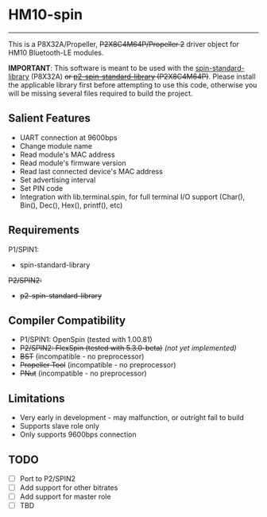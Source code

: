 # HM10-spin
-----------

This is a P8X32A/Propeller, ~~P2X8C4M64P/Propeller 2~~ driver object for HM10 Bluetooth-LE modules.

**IMPORTANT**: This software is meant to be used with the [spin-standard-library](https://github.com/avsa242/spin-standard-library) (P8X32A) ~~or [p2-spin-standard-library](https://github.com/avsa242/p2-spin-standard-library) (P2X8C4M64P)~~. Please install the applicable library first before attempting to use this code, otherwise you will be missing several files required to build the project.

## Salient Features

* UART connection at 9600bps
* Change module name
* Read module's MAC address
* Read module's firmware version
* Read last connected device's MAC address
* Set advertising interval
* Set PIN code
* Integration with lib.terminal.spin, for full terminal I/O support (Char(), Bin(), Dec(), Hex(), printf(), etc)

## Requirements

P1/SPIN1:
* spin-standard-library

~~P2/SPIN2:~~
* ~~p2-spin-standard-library~~

## Compiler Compatibility

* P1/SPIN1: OpenSpin (tested with 1.00.81)
* ~~P2/SPIN2: FlexSpin (tested with 5.3.0-beta)~~ _(not yet implemented)_
* ~~BST~~ (incompatible - no preprocessor)
* ~~Propeller Tool~~ (incompatible - no preprocessor)
* ~~PNut~~ (incompatible - no preprocessor)

## Limitations

* Very early in development - may malfunction, or outright fail to build
* Supports slave role only
* Only supports 9600bps connection

## TODO

- [ ] Port to P2/SPIN2
- [ ] Add support for other bitrates
- [ ] Add support for master role
- [ ] TBD
